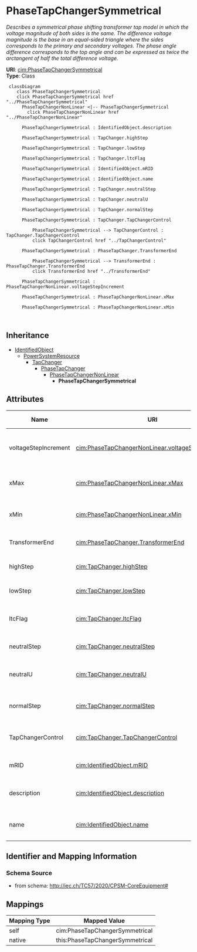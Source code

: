 # PhaseTapChangerSymmetrical


_Describes a symmetrical phase shifting transformer tap model in which the voltage magnitude of both sides is the same. The difference voltage magnitude is the base in an equal-sided triangle where the sides corresponds to the primary and secondary voltages. The phase angle difference corresponds to the top angle and can be expressed as twice the arctangent of half the total difference voltage._





**URI**: [cim:PhaseTapChangerSymmetrical](http://iec.ch/TC57/CIM100#PhaseTapChangerSymmetrical)<br />
**Type**: Class




```mermaid
 classDiagram
    class PhaseTapChangerSymmetrical
    click PhaseTapChangerSymmetrical href "../PhaseTapChangerSymmetrical"
      PhaseTapChangerNonLinear <|-- PhaseTapChangerSymmetrical
        click PhaseTapChangerNonLinear href "../PhaseTapChangerNonLinear"
      
      PhaseTapChangerSymmetrical : IdentifiedObject.description
        
      PhaseTapChangerSymmetrical : TapChanger.highStep
        
      PhaseTapChangerSymmetrical : TapChanger.lowStep
        
      PhaseTapChangerSymmetrical : TapChanger.ltcFlag
        
      PhaseTapChangerSymmetrical : IdentifiedObject.mRID
        
      PhaseTapChangerSymmetrical : IdentifiedObject.name
        
      PhaseTapChangerSymmetrical : TapChanger.neutralStep
        
      PhaseTapChangerSymmetrical : TapChanger.neutralU
        
      PhaseTapChangerSymmetrical : TapChanger.normalStep
        
      PhaseTapChangerSymmetrical : TapChanger.TapChangerControl
        
          PhaseTapChangerSymmetrical --> TapChangerControl : TapChanger.TapChangerControl
          click TapChangerControl href "../TapChangerControl"
        
      PhaseTapChangerSymmetrical : PhaseTapChanger.TransformerEnd
        
          PhaseTapChangerSymmetrical --> TransformerEnd : PhaseTapChanger.TransformerEnd
          click TransformerEnd href "../TransformerEnd"
        
      PhaseTapChangerSymmetrical : PhaseTapChangerNonLinear.voltageStepIncrement
        
      PhaseTapChangerSymmetrical : PhaseTapChangerNonLinear.xMax
        
      PhaseTapChangerSymmetrical : PhaseTapChangerNonLinear.xMin
        
      
```





## Inheritance
* [IdentifiedObject](IdentifiedObject.md)
    * [PowerSystemResource](PowerSystemResource.md)
        * [TapChanger](TapChanger.md)
            * [PhaseTapChanger](PhaseTapChanger.md)
                * [PhaseTapChangerNonLinear](PhaseTapChangerNonLinear.md)
                    * **PhaseTapChangerSymmetrical**



## Attributes


| Name | URI | Cardinality and Range | Description | Inheritance |
| ---  | --- | --- | --- | --- |
| voltageStepIncrement | [cim:PhaseTapChangerNonLinear.voltageStepIncrement](http://iec.ch/TC57/CIM100#PhaseTapChangerNonLinear.voltageStepIncrement) | 1 <br />  [PerCent](PerCent.md)  | The voltage step increment on the out of phase winding (the PowerTransformerE... | [PhaseTapChangerNonLinear](PhaseTapChangerNonLinear.md) |
| xMax | [cim:PhaseTapChangerNonLinear.xMax](http://iec.ch/TC57/CIM100#PhaseTapChangerNonLinear.xMax) | 1 <br />  [Reactance](Reactance.md)  | The reactance depends on the tap position according to a u shaped curve | [PhaseTapChangerNonLinear](PhaseTapChangerNonLinear.md) |
| xMin | [cim:PhaseTapChangerNonLinear.xMin](http://iec.ch/TC57/CIM100#PhaseTapChangerNonLinear.xMin) | 1 <br />  [Reactance](Reactance.md)  | The reactance depend on the tap position according to a u shaped curve | [PhaseTapChangerNonLinear](PhaseTapChangerNonLinear.md) |
| TransformerEnd | [cim:PhaseTapChanger.TransformerEnd](http://iec.ch/TC57/CIM100#PhaseTapChanger.TransformerEnd) | 1 <br />  [TransformerEnd](TransformerEnd.md)  | Transformer end to which this phase tap changer belongs | [PhaseTapChanger](PhaseTapChanger.md) |
| highStep | [cim:TapChanger.highStep](http://iec.ch/TC57/CIM100#TapChanger.highStep) | 1 <br />  integer  | Highest possible tap step position, advance from neutral | [TapChanger](TapChanger.md) |
| lowStep | [cim:TapChanger.lowStep](http://iec.ch/TC57/CIM100#TapChanger.lowStep) | 1 <br />  integer  | Lowest possible tap step position, retard from neutral | [TapChanger](TapChanger.md) |
| ltcFlag | [cim:TapChanger.ltcFlag](http://iec.ch/TC57/CIM100#TapChanger.ltcFlag) | 1 <br />  boolean  | Specifies whether or not a TapChanger has load tap changing capabilities | [TapChanger](TapChanger.md) |
| neutralStep | [cim:TapChanger.neutralStep](http://iec.ch/TC57/CIM100#TapChanger.neutralStep) | 1 <br />  integer  | The neutral tap step position for this winding | [TapChanger](TapChanger.md) |
| neutralU | [cim:TapChanger.neutralU](http://iec.ch/TC57/CIM100#TapChanger.neutralU) | 1 <br />  [Voltage](Voltage.md)  | Voltage at which the winding operates at the neutral tap setting | [TapChanger](TapChanger.md) |
| normalStep | [cim:TapChanger.normalStep](http://iec.ch/TC57/CIM100#TapChanger.normalStep) | 1 <br />  integer  | The tap step position used in normal network operation for this winding | [TapChanger](TapChanger.md) |
| TapChangerControl | [cim:TapChanger.TapChangerControl](http://iec.ch/TC57/CIM100#TapChanger.TapChangerControl) | 0..1 <br />  [TapChangerControl](TapChangerControl.md)  | The regulating control scheme in which this tap changer participates | [TapChanger](TapChanger.md) |
| mRID | [cim:IdentifiedObject.mRID](http://iec.ch/TC57/CIM100#IdentifiedObject.mRID) | 1 <br />  string  | Master resource identifier issued by a model authority | [IdentifiedObject](IdentifiedObject.md) |
| description | [cim:IdentifiedObject.description](http://iec.ch/TC57/CIM100#IdentifiedObject.description) | 0..1 <br />  string  | The description is a free human readable text describing or naming the object | [IdentifiedObject](IdentifiedObject.md) |
| name | [cim:IdentifiedObject.name](http://iec.ch/TC57/CIM100#IdentifiedObject.name) | 1 <br />  string  | The name is any free human readable and possibly non unique text naming the o... | [IdentifiedObject](IdentifiedObject.md) |









## Identifier and Mapping Information







### Schema Source


* from schema: http://iec.ch/TC57/2020/CPSM-CoreEquipment#





## Mappings

| Mapping Type | Mapped Value |
| ---  | ---  |
| self | cim:PhaseTapChangerSymmetrical |
| native | this:PhaseTapChangerSymmetrical |




